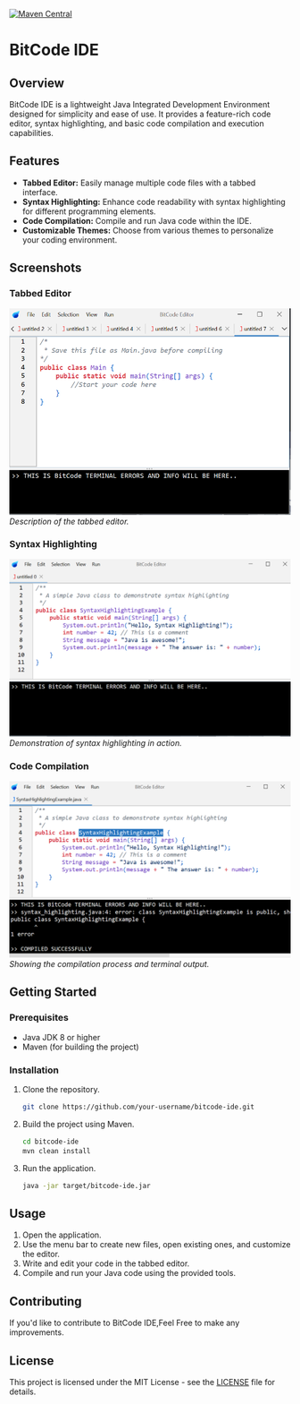 [![Maven Central](https://img.shields.io/maven-central/v/zohaibanwer984/BitCode-Java-IDE.svg?label=Maven%20Central)](https://search.maven.org/search?q=g:%zohaibanwer984%22%20AND%20a:%BitCode-Java-IDE%22)
# BitCode IDE

## Overview

BitCode IDE is a lightweight Java Integrated Development Environment designed for simplicity and ease of use. It provides a feature-rich code editor, syntax highlighting, and basic code compilation and execution capabilities.

## Features

- **Tabbed Editor:** Easily manage multiple code files with a tabbed interface.
- **Syntax Highlighting:** Enhance code readability with syntax highlighting for different programming elements.
- **Code Compilation:** Compile and run Java code within the IDE.
- **Customizable Themes:** Choose from various themes to personalize your coding environment.

## Screenshots

### Tabbed Editor
![Tabbed Editor](/screenshots/tabbed_editor.png)
*Description of the tabbed editor.*

### Syntax Highlighting
![Syntax Highlighting](/screenshots/syntax_highlighting.png)
*Demonstration of syntax highlighting in action.*

### Code Compilation
![Code Compilation](/screenshots/code_compilation.png)
*Showing the compilation process and terminal output.*

## Getting Started

### Prerequisites

- Java JDK 8 or higher
- Maven (for building the project)

### Installation

1. Clone the repository.
   ```bash
   git clone https://github.com/your-username/bitcode-ide.git
   ```

2. Build the project using Maven.
   ```bash
   cd bitcode-ide
   mvn clean install
   ```

3. Run the application.
   ```bash
   java -jar target/bitcode-ide.jar
   ```

## Usage

1. Open the application.
2. Use the menu bar to create new files, open existing ones, and customize the editor.
3. Write and edit your code in the tabbed editor.
4. Compile and run your Java code using the provided tools.

## Contributing

If you'd like to contribute to BitCode IDE,Feel Free to make any improvements.

## License

This project is licensed under the MIT License - see the [LICENSE](LICENSE) file for details.
